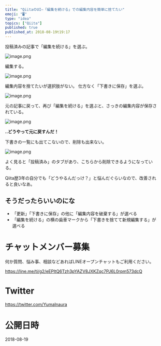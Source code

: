 ```yaml
---
title: "QiitaのUI—「編集を続ける」での編集内容を簡単に捨てたい"
emoji: "🖥"
type: "idea"
topics: ["Qiita"]
published: true
published_at: 2018-08-19t19:17
---
```


投稿済みの記事で「編集を続ける」を選ぶ。

![image.png](https://qiita-image-store.s3.amazonaws.com/0/89618/44130c60-3127-2368-fdba-62fd587ae304.png)

編集する。

![image.png](https://qiita-image-store.s3.amazonaws.com/0/89618/0a31ddb3-d472-2ee1-ca52-c1b34db0b4ad.png)

編集内容を捨てたいが選択肢がない。
仕方なく「下書きに保存」を選ぶ。

![image.png](https://qiita-image-store.s3.amazonaws.com/0/89618/e84ddadb-6611-fda9-f34d-87b292b12e25.png)

元の記事に戻って、再び「編集を続ける」を選ぶと、さっきの編集内容が保存されている。

![image.png](https://qiita-image-store.s3.amazonaws.com/0/89618/fb089667-9382-d869-b735-1fbc4671a538.png)

**‥どうやって元に戻すんだ！**

下書きの一覧にも出てこないので、削除も出来ない。

![image.png](https://qiita-image-store.s3.amazonaws.com/0/89618/f39c0465-7a8f-599f-453e-346664cc2294.png)

よく見ると「投稿済み」のタブがあり、こちらから削除できるようになっている。

Qiita歴3年の自分でも「どうやるんだっけ？」と悩んだぐらいなので、改善されると良いなあ。

## そうだったらいいのにな

- 「更新」「下書きに保存」の他に「編集内容を破棄する」が選べる
- 「編集を続ける」の横の歯車マークから「下書きを捨てて新規編集する」が選べる










<!-- Update From Qiita API -->

# チャットメンバー募集


何か質問、悩み事、相談などあればLINEオープンチャットもご利用ください。

https://line.me/ti/g2/eEPltQ6Tzh3pYAZV8JXKZqc7PJ6L0rpm573dcQ





# Twitter


https://twitter.com/YumaInaura


<!-- Update From Qiita API -->



# 公開日時

2018-08-19
